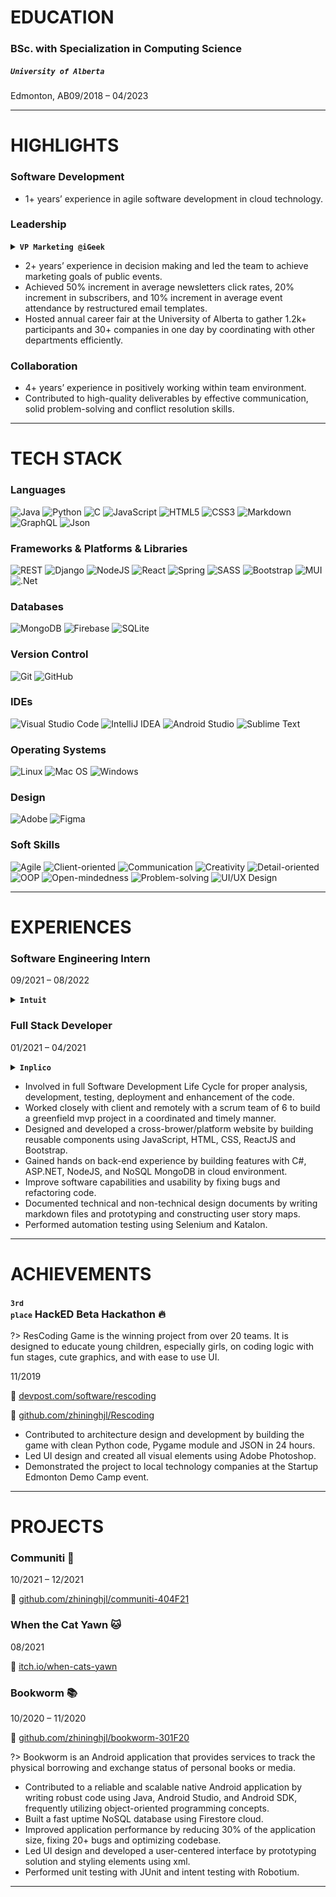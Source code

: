 # EDUCATION 

<h3>BSc. with Specialization in Computing Science</h3>

<h5><code>University of Alberta</code></h5>

<p>Edmonton, AB<span class="text-right">09/2018 – 04/2023</span></p>

---

# HIGHLIGHTS

### Software Development

* 1+ years’ experience in agile software development in cloud technology.

### Leadership

<details class="collapsed">
  <summary>
    <strong><code>VP Marketing @iGeek</code></strong>
  </summary>
  <p class="warn">iGeek is one of the largest technology student group at the University of Alberta that focus on the education and career building of young innovator in STEM.</p>
</details>

* 2+ years’ experience in decision making and led the team to achieve marketing goals of public events.
* Achieved 50% increment in average newsletters click rates, 20% increment in subscribers, and 10% increment in average event attendance by restructured email templates.
* Hosted annual career fair at the University of Alberta to gather 1.2k+ participants and 30+ companies in one day by coordinating with other departments efficiently.

### Collaboration

* 4+ years’ experience in positively working within team environment.
* Contributed to high-quality deliverables by effective communication, solid problem-solving and conflict resolution skills.

---

# TECH STACK

### Languages

![Java](https://img.shields.io/badge/java-%23ED8B00.svg?style=for-the-badge&logo=java&logoColor=white)
![Python](https://img.shields.io/badge/python-3670A0?style=for-the-badge&logo=python&logoColor=white)
![C](https://img.shields.io/badge/c-%2300599C.svg?style=for-the-badge&logo=c&logoColor=white)
![JavaScript](https://img.shields.io/badge/javascript-%23F7DF1E.svg?style=for-the-badge&logo=javascript&logoColor=black)
![HTML5](https://img.shields.io/badge/html5-%23E34F26.svg?style=for-the-badge&logo=html5&logoColor=white)
![CSS3](https://img.shields.io/badge/css3-%231572B6.svg?style=for-the-badge&logo=css3&logoColor=white)
![Markdown](https://img.shields.io/badge/markdown-%23000000.svg?style=for-the-badge&logo=markdown&logoColor=white)
![GraphQL](https://img.shields.io/badge/-GraphQL-E10098?style=for-the-badge&logo=graphql&logoColor=white)
![Json](https://img.shields.io/badge/json-%23000000.svg?style=for-the-badge&logo=json&logoColor=white)

### Frameworks & Platforms & Libraries

![REST](https://img.shields.io/badge/REST-ff1709?style=for-the-badge&color=ff1709)
![Django](https://img.shields.io/badge/django-%23092E20.svg?style=for-the-badge&logo=django&logoColor=white)
![NodeJS](https://img.shields.io/badge/node.js-6DA55F?style=for-the-badge&logo=node.js&logoColor=white)
![React](https://img.shields.io/badge/react-%2361DAFB.svg?style=for-the-badge&logo=react&logoColor=black)
![Spring](https://img.shields.io/badge/spring-%236DB33F.svg?style=for-the-badge&logo=spring&logoColor=white)
![SASS](https://img.shields.io/badge/SASS-hotpink.svg?style=for-the-badge&logo=SASS&logoColor=white)
![Bootstrap](https://img.shields.io/badge/bootstrap-%23563D7C.svg?style=for-the-badge&logo=bootstrap&logoColor=white)
![MUI](https://img.shields.io/badge/MUI-%230081CB.svg?style=for-the-badge&logo=material-ui&logoColor=white)
![.Net](https://img.shields.io/badge/.NET-5C2D91?style=for-the-badge&logo=.net&logoColor=white)

### Databases

![MongoDB](https://img.shields.io/badge/MongoDB-%234ea94b.svg?style=for-the-badge&logo=mongodb&logoColor=white)
![Firebase](https://img.shields.io/badge/firebase-039BE5.svg?style=for-the-badge&logo=firebase)
![SQLite](https://img.shields.io/badge/sqlite-%2307405e.svg?style=for-the-badge&logo=sqlite&logoColor=white)

### Version Control

![Git](https://img.shields.io/badge/git-%23F05033.svg?style=for-the-badge&logo=git&logoColor=white)
![GitHub](https://img.shields.io/badge/github-%23121011.svg?style=for-the-badge&logo=github&logoColor=white)

### IDEs

![Visual Studio Code](https://img.shields.io/badge/Visual%20Studio%20Code-0078d7.svg?style=for-the-badge&logo=visual-studio-code&logoColor=white)
![IntelliJ IDEA](https://img.shields.io/badge/IntelliJ%20IDEA-000000.svg?style=for-the-badge&logo=intellij-idea&logoColor=white)
![Android Studio](https://img.shields.io/badge/Android%20Studio-3DDC84.svg?style=for-the-badge&logo=android-studio&logoColor=white)
![Sublime Text](https://img.shields.io/badge/sublime%20text-%23575757.svg?style=for-the-badge&logo=sublime-text&logoColor=important)

### Operating Systems

![Linux](https://img.shields.io/badge/Linux-FCC624?style=for-the-badge&logo=linux&logoColor=black)
![Mac OS](https://img.shields.io/badge/mac%20os-000000?style=for-the-badge&logo=apple&logoColor=F0F0F0)
![Windows](https://img.shields.io/badge/Windows-0078D6?style=for-the-badge&logo=windows&logoColor=white)

### Design

![Adobe](https://img.shields.io/badge/adobe-%23FF0000.svg?style=for-the-badge&logo=adobe&logoColor=white)
![Figma](https://img.shields.io/badge/figma-%23F24E1E.svg?style=for-the-badge&logo=figma&logoColor=white)

### Soft Skills

![Agile](https://img.shields.io/badge/Agile-%23FF0000?style=for-the-badge)
![Client-oriented](https://img.shields.io/badge/Client%2d-oriented-darkorange?style=for-the-badge)
![Communication](https://img.shields.io/badge/Communication-FCC624?style=for-the-badge)
![Creativity](https://img.shields.io/badge/Creativity-green?style=for-the-badge)
![Detail-oriented](https://img.shields.io/badge/Detail%2d-oriented-3DDC84?style=for-the-badge)
![OOP](https://img.shields.io/badge/OOP-deepskyblue?style=for-the-badge)
![Open-mindedness](https://img.shields.io/badge/Open%2d-mindedness-0078D6?style=for-the-badge)
![Problem-solving](https://img.shields.io/badge/Problem%2d-solving-blueviolet?style=for-the-badge)
![UI/UX Design](https://img.shields.io/badge/UI%2fUX%20Design-hotpink?style=for-the-badge)

---

# EXPERIENCES

### Software Engineering Intern

<p class="text-right">09/2021 – 08/2022</p>

<details class="collapsed">
  <summary>
    <strong><code>Intuit</code></strong>
  </summary>
  <p class="warn">Intuit is an American business that specializes in financial software.</p>
</details>

### Full Stack Developer

<p class="text-right">01/2021 – 04/2021</p>

<details class="collapsed">
  <summary>
    <strong><code>Inplico</code></strong>
  </summary>
  <p class="warn">Inplico is an Edmonton company specializes in drafting and design services for existing and proposed buildings.</p>
</details>

* Involved in full Software Development Life Cycle for proper analysis, development, testing, deployment and enhancement of the code.
* Worked closely with client and remotely with a scrum team of 6  to build a greenfield mvp project in a coordinated and timely manner.
* Designed and developed a cross-brower/platform website by building reusable components using JavaScript, HTML, CSS, ReactJS and Bootstrap.
* Gained hands on back-end experience by building features with C#, ASP.NET, NodeJS, and NoSQL MongoDB in cloud environment.
* Improve software capabilities and usability by fixing bugs and refactoring code.
* Documented technical and non-technical design documents by writing markdown files and prototyping and constructing user story maps.
* Performed automation testing using Selenium and Katalon.

---

# ACHIEVEMENTS

### <small><code>3rd place</code></small> HackED Beta Hackathon &#128293;

?> ResCoding Game is the winning project from over 20 teams. It is designed to educate young children, especially girls, on coding logic with fun stages, cute graphics, and with ease to use UI.

<p><span class="text-right">11/2019</span></p>

&#128279; [devpost.com/software/rescoding](https://www.devpost.com/software/rescoding)

&#128279; [github.com/zhininghjl/Rescoding](https://www.github.com/zhininghjl/Rescoding) 

* Contributed to architecture design and development by building the game with clean Python code, Pygame module and JSON in 24 hours.
* Led UI design and created all visual elements using Adobe Photoshop.
* Demonstrated the project to local technology companies at the Startup Edmonton Demo Camp event.

---

# PROJECTS

### Communiti &#127751;

<p><span class="text-right">10/2021 – 12/2021</span></p>

&#128279; [github.com/zhininghjl/communiti-404F21](https://github.com/zhininghjl/communiti-404F21)

### When the Cat Yawn &#128049;

<p><span class="text-right">08/2021</span></p>

&#128279; [itch.io/when-cats-yawn](https://thecatinbox.itch.io/when-cats-yawn)

### Bookworm &#128218;

<p><span class="text-right">10/2020 – 11/2020</span></p>

&#128279; [github.com/zhininghjl/bookworm-301F20](https://www.github.com/zhininghjl/bookworm-301F20)

?> Bookworm is an Android application that provides services to track the physical borrowing and exchange status of personal books or media.

* Contributed to a reliable and scalable native Android application by writing robust code using Java, Android Studio, and Android SDK, frequently utilizing object-oriented programming concepts.
* Built a fast uptime NoSQL database using Firestore cloud.
* Improved application performance by reducing 30% of the application size, fixing 20+ bugs and optimizing codebase.
* Led UI design and developed a user-centered interface by prototyping solution and styling elements using xml.
* Performed unit testing with JUnit and intent testing with Robotium.

---
